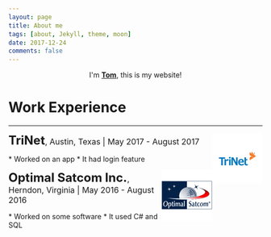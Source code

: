 ```yaml
---
layout: page
title: About me
tags: [about, Jekyll, theme, moon]
date: 2017-12-24
comments: false
---
```

    
<center>I'm <a href="http://tsevans.github.io"><b>Tom</b></a>, this is my website!</center>

# Work Experience

----------

<p>
    <a href="https://www.trinet.com/"><img src="/assets/img/trinet.png" alt="TriNet" style="float:right;width:100px;height:100px;"></a>
    <b><font size="5">TriNet</font></b><font size="3">,    Austin, Texas | May 2017 - August 2017</font>
</p>
* Worked on an app
* It had login feature

<br>

<p>
    <a href="https://www.optimalsatcom.com/"><img src="/assets/img/optimal-satcom.png" alt="Optimal Satcom Inc." style="float:right;width:100px;height:100px;"></a>
    <b><font size="5">Optimal Satcom Inc.</font></b><font size="3">,    Herndon, Virginia | May 2016 - August 2016</font>
</p>
* Worked on some software
* It used C# and SQL
